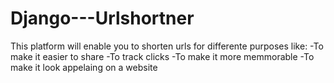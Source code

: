 # Django---Urlshortner
This platform will enable you to shorten urls for differente purposes like:
-To make it easier to share
-To track clicks
-To make it more memmorable
-To make it look appelaing on a website
